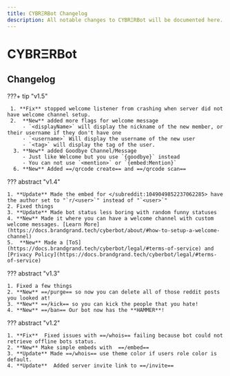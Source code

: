 ```yaml
---
title: CYBRΞRBot Changelog
description: All notable changes to CYBRΞRBot will be documented here.
---
```




# CYBRΞRBot

## Changelog

???+ tip "v1.5"

     1. **Fix** stopped welcome listener from crashing when server did not have welcome channel setup.
     2.  **New** added more flags for welcome message
         - `<displayName>` will display the nickname of the new member, or their username if they don't have one 
         - `<username>` Will display the username of the new user
         - `<tag>` will display the tag of the user.
      3. **New** added Goodbye Channel/Message
         - Just like Welcome but you use `{goodbye}` instead
         - You can not use `<mention>` or `{embed:Mention}`
      6. **New** Added ==/qrcode create== and ==/qrcode scan==
      
??? abstract "v1.4"

    1. **Update** Made the embed for </subreddit:1049049852237062285> have the author set to "`r/<user>`" instead of "`<user>`" 
    2. Fixed things
    3. **Update** Made bot status less boring with random funny statuses
    4. **New** Made it where you can have a welcome channel with custom welcome messages. [Learn More](https://docs.brandgrand.tech/cyberbot/about/#how-to-setup-a-welcome-channel)
    5.  **New** Made a [ToS](https://docs.brandgrand.tech/cyberbot/legal/#terms-of-service) and [Privacy Policy](https://docs.brandgrand.tech/cyberbot/legal/#terms-of-service)
    
??? abstract "v1.3"

    1. Fixed a few things
    2. **New** ==/purge== so now you can delete all of those reddit posts you looked at!
    3. **New** ==/kick== so you can kick the people that you hate!
    4. **New** ==/ban== Our bot now has the **HAMMER**!
    
??? abstract "v1.2"

    1. **Fix**  Fixed issues with ==/whois== failing because bot could not retrieve offline bots status.
    2. **New** Make simple embeds with  ==/embed==
    3. **Update** Made ==/whois== use theme color if users role color is default.
    4. **Update**  Added server invite link to ==/invite==
